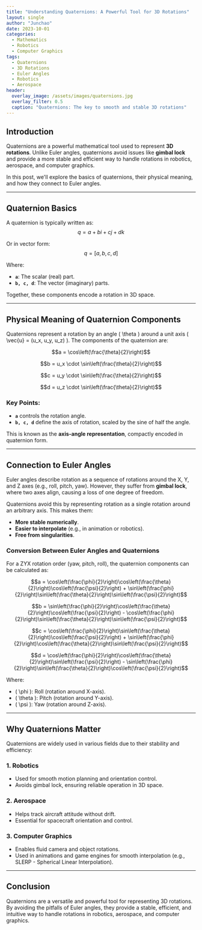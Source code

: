 ```yaml
---
title: "Understanding Quaternions: A Powerful Tool for 3D Rotations"
layout: single
author: "Junchao"
date: 2023-10-01
categories:
  - Mathematics
  - Robotics
  - Computer Graphics
tags:
  - Quaternions
  - 3D Rotations
  - Euler Angles
  - Robotics
  - Aerospace
header:
  overlay_image: /assets/images/quaternions.jpg
  overlay_filter: 0.5
  caption: "Quaternions: The key to smooth and stable 3D rotations"
---
```


## Introduction

Quaternions are a powerful mathematical tool used to represent **3D rotations**. Unlike Euler angles, quaternions avoid issues like **gimbal lock** and provide a more stable and efficient way to handle rotations in robotics, aerospace, and computer graphics.

In this post, we'll explore the basics of quaternions, their physical meaning, and how they connect to Euler angles.

---

## Quaternion Basics

A quaternion is typically written as:
$$q = a + bi + cj + dk$$

Or in vector form:
$$q = [a, b, c, d]$$

Where:
- **`a`**: The scalar (real) part.
- **`b, c, d`**: The vector (imaginary) parts.

Together, these components encode a rotation in 3D space.

---

## Physical Meaning of Quaternion Components

Quaternions represent a rotation by an angle \( \theta \) around a unit axis \( \vec{u} = (u_x, u_y, u_z) \). The components of the quaternion are:

$$a = \cos\left(\frac{\theta}{2}\right)$$

$$b = u_x \cdot \sin\left(\frac{\theta}{2}\right)$$

$$c = u_y \cdot \sin\left(\frac{\theta}{2}\right)$$

$$d = u_z \cdot \sin\left(\frac{\theta}{2}\right)$$

### Key Points:
- **`a`** controls the rotation angle.
- **`b, c, d`** define the axis of rotation, scaled by the sine of half the angle.

This is known as the **axis-angle representation**, compactly encoded in quaternion form.

---

## Connection to Euler Angles

Euler angles describe rotation as a sequence of rotations around the X, Y, and Z axes (e.g., roll, pitch, yaw). However, they suffer from **gimbal lock**, where two axes align, causing a loss of one degree of freedom.

Quaternions avoid this by representing rotation as a single rotation around an arbitrary axis. This makes them:
- **More stable numerically**.
- **Easier to interpolate** (e.g., in animation or robotics).
- **Free from singularities**.

### Conversion Between Euler Angles and Quaternions

For a ZYX rotation order (yaw, pitch, roll), the quaternion components can be calculated as:

$$a = \cos\left(\frac{\phi}{2}\right)\cos\left(\frac{\theta}{2}\right)\cos\left(\frac{\psi}{2}\right) + \sin\left(\frac{\phi}{2}\right)\sin\left(\frac{\theta}{2}\right)\sin\left(\frac{\psi}{2}\right)$$

$$b = \sin\left(\frac{\phi}{2}\right)\cos\left(\frac{\theta}{2}\right)\cos\left(\frac{\psi}{2}\right) - \cos\left(\frac{\phi}{2}\right)\sin\left(\frac{\theta}{2}\right)\sin\left(\frac{\psi}{2}\right)$$

$$c = \cos\left(\frac{\phi}{2}\right)\sin\left(\frac{\theta}{2}\right)\cos\left(\frac{\psi}{2}\right) + \sin\left(\frac{\phi}{2}\right)\cos\left(\frac{\theta}{2}\right)\sin\left(\frac{\psi}{2}\right)$$

$$d = \cos\left(\frac{\phi}{2}\right)\cos\left(\frac{\theta}{2}\right)\sin\left(\frac{\psi}{2}\right) - \sin\left(\frac{\phi}{2}\right)\sin\left(\frac{\theta}{2}\right)\cos\left(\frac{\psi}{2}\right)$$

Where:
- \( \phi \): Roll (rotation around X-axis).
- \( \theta \): Pitch (rotation around Y-axis).
- \( \psi \): Yaw (rotation around Z-axis).

---

## Why Quaternions Matter

Quaternions are widely used in various fields due to their stability and efficiency:

### 1. **Robotics**
- Used for smooth motion planning and orientation control.
- Avoids gimbal lock, ensuring reliable operation in 3D space.

### 2. **Aerospace**
- Helps track aircraft attitude without drift.
- Essential for spacecraft orientation and control.

### 3. **Computer Graphics**
- Enables fluid camera and object rotations.
- Used in animations and game engines for smooth interpolation (e.g., SLERP - Spherical Linear Interpolation).

---

## Conclusion

Quaternions are a versatile and powerful tool for representing 3D rotations. By avoiding the pitfalls of Euler angles, they provide a stable, efficient, and intuitive way to handle rotations in robotics, aerospace, and computer graphics.
